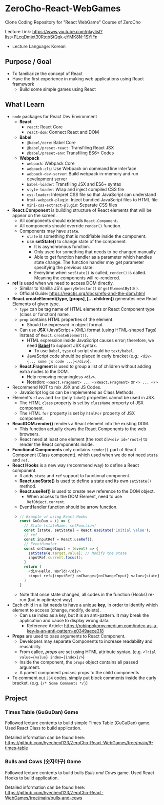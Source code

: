 # ZeroCho-React-WebGames

Clone Coding Repository for "React WebGame" Course of ZeroCho

Lecture Link: https://www.youtube.com/playlist?list=PLcqDmjxt30RtqbStQqk-eYMK8N-1SYIFn

- Lecture Language: Korean

## Purpose / Goal

- To familiarize the concept of React
- Have the first experience in making web applications using React framework
  - Build some simple games using React

## What I Learn

- `node` packages for React Dev Environment
  - **React**
    - `react`: React Core
    - `react-dom`: Connect React and DOM
  - **Babel**
    - `@babel/core`: Babel Core
    - `@babel/preset-react`: Transfiling React JSX
    - `@babel/preset-env`: Transfiling ES6+ Codes
  - **Webpack**
    - `webpack`: Webpack Core
    - `webpack-cli`: Use Webpack on command line interface
    - `webpack-dev-server`: Build webpack in-memory and run development server
    - `babel-loader`: Transfiling JSX and ES6+ syntax
    - `style-loader`: Wrap and inject compiled CSS file
    - `css-loader`: Interpret CSS file so that JavaScript can understand
    - `html-webpack-plugin`: Inject bundled JavaScript files to HTML file
    - `mini-css-extract-plugin`: Separate CSS files
- **React.Component** is building structure of React elements that will be appear on the screen.
  - All components should extends `React.Component`.
  - All components should override `render()` function.
  - Components may have `state`.
    - `state` is something that is modifiable inside the component.
    - use **setState()** to change state of the component.
      - It is asynchronous function.
      - Only used for something that needs to be changed manually
      - Able to get function handler as a parameter which handles state change.
        The function handler may get parameter specifying the previous state.
      - Everytime when `setState()` is called, `render()` is called.
        Meaning the components will re-rendered.
- **ref** is uesd when we need to access DOM directly.
  - Similar to Vanilla JS's `querySelector()` or `getElementById()`.
  - Official Guide: https://reactjs.org/docs/refs-and-the-dom.html
- **React.createElement(type, [props], [... children])** generates new React Elements of given type.
  - `type` can be tag name of HTML elements or React Component type (class or function) name.
  - `prop` contains HTML properties of the element.
    - Should be expressed in object format.
  - Can use [**JSX**](https://reactjs.org/docs/introducing-jsx.html) (JavaScript + XML) format (using HTML-shaped Tags) instead of `React.createElement()`.
    - HTML expression inside JavaScript causes error;
      therefore, we need [**Babel**](https://babeljs.io/) to support JSX syntax.
      - To use `Babel`, `type` of script should be `text/babel`.
    - JavaScript code should be placed in curly bracket (e.g.: `<div>{... some js code ...}</div>`).
  - **React.Fragment** is used to group a list of chlidren without adding extra nodes to the DOM.
    - Help removing meaningless `<div>`.
    - Notation: `<React.Fragment> ... </React.Fragment>` or `<> ... </>`
- Recommend NOT to mix JSX and JS Codes.
  - JavaScript logics can be implemented as Class Methods.
- Element's `class` and `for` (only `label`) properties cannot be used in JSX.
  - The HTML `class` property is set by `className` property of JSX component.
  - The HTML `for` property is set by `htmlFor` property of JSX component.
- **ReactDOM.render()** renders a React element into the existing DOM.
  - This function actually draws the React Components to the web browsers.
  - React need at least one element (the root div`<div id='root>`) to render the React components inside.
- **Functional Components** only contains `render()` part of React Component (Class component), which used when we do not need `state` and `ref`.
- **React Hooks** is a new way (recommend way) to define a React component.
  - It adds `state` and `ref` support to functional component.
  - **React.useState()** is used to define a state and its own `setState()` method.
  - **React.useRef()** is used to create new reference to the DOM object.
    - When access to the DOM Element, need to use `RefObject.current`.
  - EventHandler function should be arrow function.
  - ```JavaScript
    // Example of using React Hooks
    const GuGuDan = () => {
      // State [stateName, setFunction]
      const [state, setState] = React.useState('Initial Value');
      // ref
      const inputRef = React.useRef();
      // EventHandler
      const onChangeInput = (event) => {
        setState(e.target.value); // Modify the state
        inputRef.current.focus();
      }
      return (
        <div>Hello, World!</div>
        <input ref={inputRef} onChange={onChangeInput} value={state}/>
      )
    }
    ```
  - Note that once state changed, all codes in the function (Hooks) re-run (but in optimized way).
- Each child in a list needs to have a unique **key**, in order to identify which element to access (change, modify, delete).
  - Can use index as a key, but it is an anti-pattern.
    It may break the application and cause to display wrong data.
    - Reference Article: https://robinpokorny.medium.com/index-as-a-key-is-an-anti-pattern-e0349aece318
- **Props** are used to pass arguments to React Component.
  - Developers may separate Components to increase readability and reusability.
  - From callee, _props_ are set using HTML attribute syntax. (e.g. `<Trial value={value} index={index}/>`)
  - Inside the component, the `props` object contains all passed argument.
  - A parent component _passes_ props to the child components.
- To comment out `JSX` codes, simply put block comments inside the curly bracket.
  (e.g. `{/* Some Comments */}`)

## Project

### Times Table (GuGuDan) Game

Followed lecture contents to build simple Times Table (GuGuDan) game.
Used React Class to build application.

Detailed information can be found here: https://github.com/hyecheol123/ZeroCho-React-WebGames/tree/main/9-times-table

### Bulls and Cows (숫자야구) Game

Followed lecture contents to build bulls _Bulls and Cows_ game.
Used React Hooks to build application.

Detailed information can be found here: https://github.com/hyecheol123/ZeroCho-React-WebGames/tree/main/bulls-and-cows
